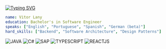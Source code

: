 [![Typing SVG](https://readme-typing-svg.demolab.com?font=Ubuntu+Mono&color=5D9874&weight=700&pause=1000&multiline=true&repeat=false&width=435&lines=Hi+there...;Welcome+to+my+profile)](https://git.io/typing-svg)

```yaml
name: Vitor Lany
education: Bachelor's in Software Engineer
speaks: ["English", "Portuguese", "Spanish", "German (beta)"]
hard_skills: ["Backend", "Software Architecture", "Design Patterns"]
```

![JAVA](https://img.shields.io/badge/Java-ED8B00?style=for-the-badge&logo=openjdk&logoColor=white)
![C#](https://img.shields.io/badge/C%23-239120?style=for-the-badge&logo=c-sharp&logoColor=white)
![SAP](https://img.shields.io/badge/SAP-0FAAFF?style=for-the-badge&logo=sap&logoColor=white)
![TYPESCRIPT](https://img.shields.io/badge/typescript-white?style=for-the-badge&logo=typescript)
![REACTJS](https://img.shields.io/badge/React-20232A?style=for-the-badge&logo=react&logoColor=61DAFB)
